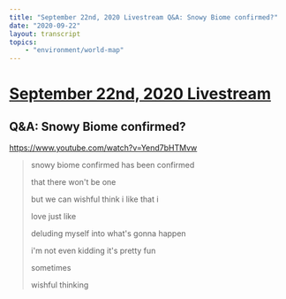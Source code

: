 ```yaml
---
title: "September 22nd, 2020 Livestream Q&A: Snowy Biome confirmed?"
date: "2020-09-22"
layout: transcript
topics:
    - "environment/world-map"
---
```

# [September 22nd, 2020 Livestream](../2020-09-22.md)
## Q&A: Snowy Biome confirmed?
https://www.youtube.com/watch?v=Yend7bHTMvw
> snowy biome confirmed has been confirmed
> 
> that there won't be one
> 
> but we can wishful think i like that i
> 
> love just like
> 
> deluding myself into what's gonna happen
> 
> i'm not even kidding it's pretty fun
> 
> sometimes
> 
> wishful thinking
> 
